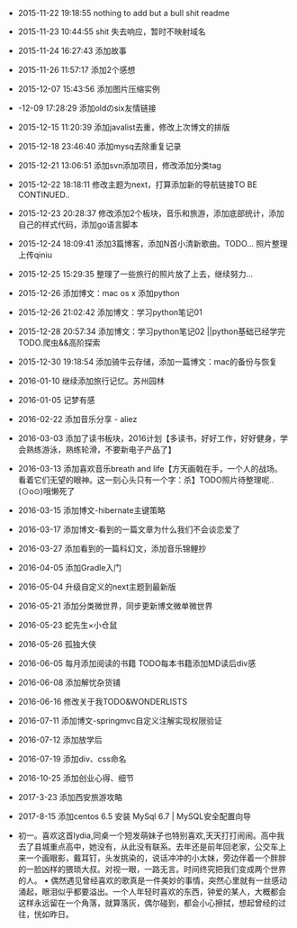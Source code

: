 
- 2015-11-22 19:18:55 nothing to add but a bull shit readme

- 2015-11-23 10:44:55 shit 失去响应，暂时不映射域名

- 2015-11-24 16:27:43 添加故事

- 2015-11-26 11:57:17 添加2个感想

- 2015-12-07 15:43:56 添加图片压缩实例

- -12-09 17:28:29 添加oldのsix友情链接

- 2015-12-15 11:20:39 添加javalist去重，修改上次博文的排版

- 2015-12-18 23:46:40 添加mysq去除重复记录

- 2015-12-21 13:06:51 添加svn添加项目，修改添加分类tag

- 2015-12-22 18:18:11 修改主题为next，打算添加新的导航链接TO BE CONTINUED..

- 2015-12-23 20:28:37 修改添加2个板块，音乐和旅游，添加底部统计，添加自己的样式代码，添加go语言脚本

- 2015-12-24 18:09:41 添加3篇博客，添加N首小清新歌曲。TODO... 照片整理上传qiniu

- 2015-12-25 15:29:35 整理了一些旅行的照片放了上去，继续努力...

- 2015-12-26 添加博文：mac os x 添加python

- 2015-12-26 21:02:42 添加博文：学习python笔记01

- 2015-12-28 20:57:34 添加博文：学习python笔记02 ||python基础已经学完 TODO.爬虫&&高阶探索

- 2015-12-30 19:18:54 添加骑牛云存储，添加一篇博文：mac的备份与恢复

- 2016-01-10 继续添加旅行记忆。苏州园林
	  
- 2016-01-05 记梦有感

- 2016-02-22 添加音乐分享 - aliez

- 2016-03-03 添加了读书板块，2016计划【多读书，好好工作，好好健身，学会熟练游泳，熟练轮滑，不要新电子产品了】

- 2016-03-13 添加喜欢音乐breath and life【方天画戟在手，一个人的战场。看着它们无望的眼神。这一刻心头只有一个字：杀】TODO照片待整理呢..(⊙o⊙)哦懒死了

- 2016-03-15 添加博文-hibernate主键策略  

- 2016-03-17 添加博文-看到的一篇文章为什么我们不会谈恋爱了

- 2016-03-27 添加看到的一篇科幻文，添加音乐锦鲤抄

- 2016-04-05 添加Gradle入门

- 2016-05-04 升级自定义的next主题到最新版     

- 2016-05-21 添加分类微世界，同步更新博文微单微世界

- 2016-05-23 蛇先生×小仓鼠

- 2016-05-26 孤独大侠 

- 2016-06-05 每月添加阅读的书籍 TODO每本书籍添加MD读后div感

- 2016-06-08 添加解忧杂货铺

- 2016-06-16 修改关于我TODO&WONDERLISTS

- 2016-07-11 添加博文-springmvc自定义注解实现权限验证

- 2016-07-12 添加放学后

- 2016-07-19 添加div、css命名

- 2016-10-25 添加创业心得、细节

- 2017-3-23  添加西安旅游攻略

- 2017-8-15  添加centos 6.5 安装 MySql 6.7 | MySQL安全配置向导

- 初一。喜欢这首lydia,同桌一个短发萌妹子也特别喜欢,天天打打闹闹。高中我去了县城重点高中，她没有，从此没有联系。去年还是前年回老家，公交车上来一个画眼影，戴耳钉，头发挑染的，说话冲冲的小太妹，旁边伴着一个胖胖的一脸凶样的猥琐大叔。对视一眼，一路无言。时间终究把我们变成两个世界的人。 • 偶然遇见曾经喜欢的歌真是一件美妙的事情，突然心里就有一丝感动涌起，眼泪似乎都要溢出。一个人年轻时喜欢的东西，钟爱的某人，大概都会这样永远留在一个角落，就算落灰，偶尔碰到，都会小心擦拭，想起曾经的过往，恍如昨日。